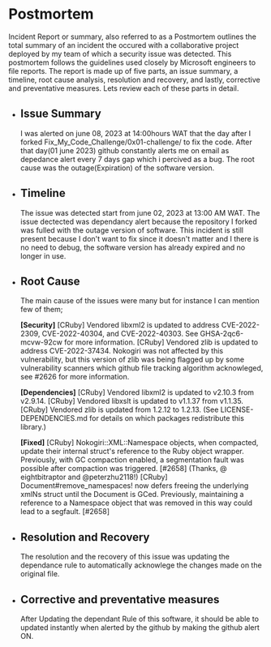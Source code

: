 <h1>Postmortem</h1>

 Incident Report or summary, also referred to as a Postmortem outlines the total summary of an incident the occured with a collaborative project deployed by my team of which a security issue was detected. This postmortem follows the guidelines used closely by Microsoft engineers to file reports. The report is made up of five parts, an issue summary, a timeline, root cause analysis, resolution and recovery, and lastly, corrective and preventative measures. Lets review each of these parts in detail.
<ul>
<li><h2>Issue Summary</h2></li>
<p>I was alerted on june 08, 2023 at 14:00hours WAT that the day after I forked Fix_My_Code_Challenge/0x01-challenge/ to fix the code.
After that day(01 june 2023) github constantly alerts me on email as depedance alert every 7 days gap which i percived as a bug. The root cause was the outage(Expiration) of the software version.</p>

<li><h2>Timeline</h2></li>
<p>The issue was detected start from june 02, 2023 at 13:00 AM WAT.
The issue dectected was dependancy alert because the repository I forked was fulled with the outage version of software. This incident is still present because I don't want to fix since it doesn't matter and I there is no need to debug, the software version has already expired and no longer in use.</p>

<li><h2>Root Cause</h2></li>
<p>The main cause of the issues were many but for instance I can mention few of them;

<strong>[Security]</strong>
[CRuby] Vendored libxml2 is updated to address CVE-2022-2309, CVE-2022-40304, and CVE-2022-40303. See GHSA-2qc6-mcvw-92cw for more information. [CRuby] Vendored zlib is updated to address CVE-2022-37434. Nokogiri was not affected by this vulnerability, but this version of zlib was being flagged up by some vulnerability scanners which github file tracking algorithm acknowleged, see #2626 for more information.

<strong>[Dependencies]</strong>
[CRuby] Vendored libxml2 is updated to v2.10.3 from v2.9.14. [CRuby] Vendored libxslt is updated to v1.1.37 from v1.1.35. [CRuby] Vendored zlib is updated from 1.2.12 to 1.2.13. (See LICENSE-DEPENDENCIES.md for details on which packages redistribute this library.)

<strong>[Fixed]</strong>
[CRuby] Nokogiri::XML::Namespace objects, when compacted, update their internal struct's reference to the Ruby object wrapper. Previously, with GC compaction enabled, a segmentation fault was possible after compaction was triggered. [#2658] (Thanks, @​eightbitraptor and @​peterzhu2118!) [CRuby] Document#remove_namespaces! now defers freeing the underlying xmlNs struct until the Document is GCed. Previously, maintaining a reference to a Namespace object that was removed in this way could lead to a segfault. [#2658]</p>

<li><h2>Resolution and Recovery</h2></li>
<p>The resolution and the recovery of this issue was updating the dependance rule to automatically acknowlege the changes made on the original file.</p>

<li><h2>Corrective and preventative measures</h2></li>
<p>After Updating the dependant Rule of this software, it should be able to updated instantly when alerted by the github by making the github alert ON.</p></ul>
